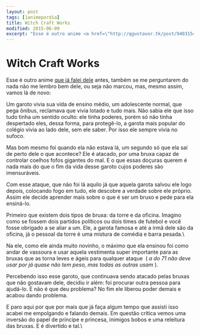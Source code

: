 ```yaml
---
layout: post
tags: [1animepordia]
title: Witch Craft Works
modified: 2015-06-09
excerpt: "Esse é outro anime <a href=\"http://qgustavor.tk/post/94031544713/witch-craft-works-ha-uma-bruxa-ao-seu-lado\">que já falei dele</a> antes, também se me perguntarem do nada não me lembro bem dele, ou seja não marcou, mas, mesmo assim, vamos lá de novo:"
---
```


Witch Craft Works
=================

Esse é outro anime [que já falei
dele](http://qgustavor.tk/post/94031544713/witch-craft-works-ha-uma-bruxa-ao-seu-lado)
antes, também se me perguntarem do nada não me lembro bem dele, ou seja
não marcou, mas, mesmo assim, vamos lá de novo:

Um garoto vivia sua vida de ensino médio, um adolescente normal, que
pega ônibus, reclamava que vivia lotado e tudo mais. Não sabia ele que
isso tudo tinha um sentido oculto: ele tinha poderes, porém só não tinha
despertado eles, dessa forma, para protegê-lo, a garota mais popular do
colégio vivia ao lado dele, sem ele saber. Por isso ele sempre vivia no
sufoco.

Mas bom mesmo foi quando ela não estava lá, um segundo só que ela saí de
perto dele o que acontece? Ele é atacado, por uma bruxa capaz de
controlar coelhos fofos gigantes do mal. E o que essas doçuras querem é
nada mais do que o fim da vida desse garoto cujos poderes são
imensuráveis.

Com esse ataque, que não foi lá aquilo já que aquela garota salvou ele
logo depois, colocando fogo em tudo, ele descobre a verdade sobre ele
próprio. Assim ele decide aprender mais sobre o que é ser um bruxo e
pede para ela ensiná-lo.

Primeiro que existem dois tipos de bruxa: da torre e da oficina. Imagino
como se fossem dois partidos políticos ou dois times de futebol e você
fosse obrigado a se aliar a um. Ele, a garota famosa e até a irmã dele
são da oficina, já o pessoal da torre é uma mistura de comédia e barra
pesada.\

Na ele, como ele ainda muito novinho, o máximo que ela ensinou foi como
andar de vassoura e usar aquela vestimenta super importante para as
bruxas que as torna leves e ágeis para qualquer ataque  ( *a do 71 não
deve usar por já quase não tem peso, mas todas as outras usam* ).

Percebendo isso esse garoto, que continuava sendo atacado pelas bruxas
que não gostavam dele, decidiu ir além: foi procurar outra pessoa para
ajudá-lo. E não é que deu problema? No fim ele liberou poder demais e
acabou dando problema.

E paro aqui por que por mais que já faça algum tempo que assisti isso
acabei me empolgando e falando demais. Em questão crítica vemos uma
inversão do papel de príncipe e princesa, inimigos bobos e uma releitura
das bruxas. E é divertido e tal.\


